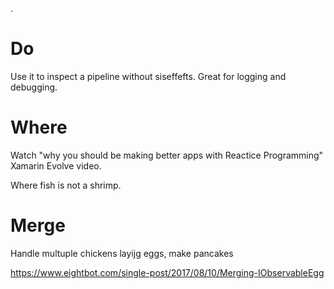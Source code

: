 .

# Do

Use it to inspect a pipeline without siseffefts. Great for logging and debugging.

# Where

Watch "why you should be making better apps with Reactice Programming" Xamarin Evolve video.

Where fish is not a shrimp.

# Merge

Handle multuple chickens layijg eggs, make pancakes

https://www.eightbot.com/single-post/2017/08/10/Merging-IObservableEgg


